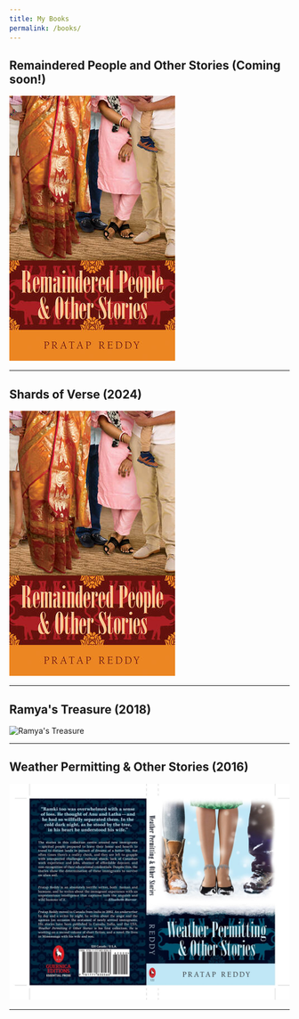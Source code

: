 ```yaml
---
title: My Books
permalink: /books/
---
```



## Remaindered People and Other Stories (Coming soon!)
![Remaindered People and Other Stories](assets/images/remaindered-people.jpg)

---

## Shards of Verse (2024) 
![Shards of Verse](assets/images/remaindered-people.jpg)

---

## Ramya's Treasure (2018)
![Ramya's Treasure](assets/images/ramyas-treasure.jpg)

---

## Weather Permitting & Other Stories (2016)
![Weather Permitting & Other Stories](assets/images/weather-permitting.jpg)

---
